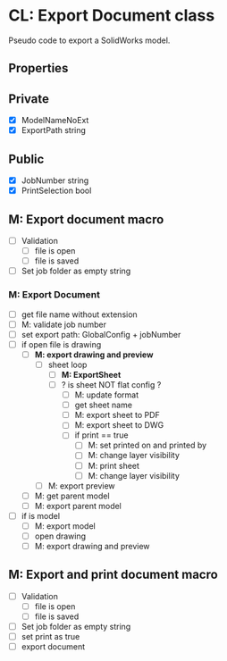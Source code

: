 # CL: Export Document class

Pseudo code to export a SolidWorks model.

## Properties

## Private

- [x] ModelNameNoExt
- [x] ExportPath string

## Public

- [x] JobNumber string
- [x] PrintSelection bool

## M: Export document macro

- [ ] Validation
  - [ ] file is open
  - [ ] file is saved
- [ ] Set job folder as empty string

### M: Export Document

- [ ] get file name without extension
- [ ] M: validate job number
- [ ] set export path: GlobalConfig + jobNumber
- [ ] if open file is drawing
  - [ ] **M: export drawing and preview**
    - [ ] sheet loop
      - [ ] **M: ExportSheet**
      - [ ] ? is sheet NOT flat config ?
        - [ ] M: update format
        - [ ] get sheet name
        - [ ] M: export sheet to PDF
        - [ ] M: export sheet to DWG
        - [ ] if print == true
          - [ ] M: set printed on and printed by
          - [ ] M: change layer visibility
          - [ ] M: print sheet
          - [ ] M: change layer visibility
    - [ ] M: export preview
  - [ ] M: get parent model
  - [ ] M: export parent model
- [ ] if is model
  - [ ] M: export model
  - [ ] open drawing
  - [ ] M: export drawing and preview

## M: Export and print document macro

- [ ] Validation
  - [ ] file is open
  - [ ] file is saved
- [ ] Set job folder as empty string
- [ ] set print as true
- [ ] export document
